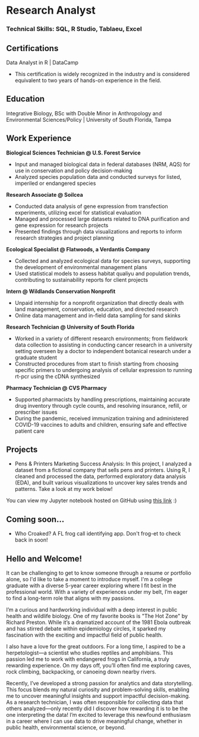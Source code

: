 # Research Analyst

### Technical Skills: SQL, R Studio, Tablaeu, Excel

## Certifications

Data Analyst in R | DataCamp
- This certification is widely recognized in the industry and is considered equivalent to two years of hands-on experience in the field.

## Education
Integrative Biology, BSc with Double Minor in Anthropology and Environmental Sciences/Policy | University of South Florida, Tampa

## Work Experience
**Biological Sciences Technician @ U.S. Forest Service**
- Input and managed biological data in federal databases (NRM, AQS) for use in conservation and policy decision-making
- Analyzed species population data and conducted surveys for listed, imperiled or endangered species
  
**Research Associate @ Soilcea**
- Conducted data analysis of gene expression from transfection experiments, utilizing excel for statistical evaluation
- Managed and processed large datasets related to DNA purification and gene expression for research projects
- Presented findings through data visualizations and reports to inform research strategies and project planning
  
**Ecological Specialist @ Flatwoods, a Verdantis Company**
- Collected and analyzed ecological data for species surveys, supporting the development of environmental management plans
- Used statistical models to assess habitat qualiyu and population trends, contributing to sustainability reports for client projects

**Intern @ Wildlands Conservation Nonprofit**
- Unpaid internship for a nonprofit organization that directly deals with land management, conservation, education, and directed research
- Online data management and in-field data sampling for sand skinks

**Research Technician @ University of South Florida**
- Worked in a variety of different research environments; from fieldwork data collection to assisting in conducting cancer research in a university setting overseen by a doctor to independent botanical research under a graduate student
- Constructed procedures from start to finish starting from choosing specific primers to undergoing analysis of cellular expression to running rt-pcr using the cDNA synthesized

**Pharmacy Technician @ CVS Pharmacy**
- Supported pharmacists by handling prescriptions, maintaining accurate drug inventory through cycle counts, and resolving insurance, refill, or prescriber issues
- During the pandemic, received immunization training and administered COVID-19 vaccines to adults and children, ensuring safe and effective patient care

## Projects
- Pens & Printers Marketing Success Analysis: In this project, I analyzed a dataset from a fictional company that sells pens and printers. Using R, I cleaned and processed the data, performed exploratory data analysis (EDA), and built various visualizations to uncover key sales trends and patterns. Take a look at my work below!

You can view my Jupyter notebook hosted on GitHub using [this link](https://nbviewer.jupyter.org/github/alloypiedmont/portfolio/blob/main/notebook.ipynb) :)

## Coming soon...
- Who Croaked? A FL frog call identifying app. Don't frog-et to check back in soon!

## Hello and Welcome!
It can be challenging to get to know someone through a resume or portfolio alone, so I'd like to take a moment to introduce myself. I'm a college graduate with a diverse 5-year career exploring where I fit best in the professional world. With a variety of experiences under my belt, I’m eager to find a long-term role that aligns with my passions.

I’m a curious and hardworking individual with a deep interest in public health and wildlife biology. One of my favorite books is "The Hot Zone" by Richard Preston. While it’s a dramatized account of the 1981 Ebola outbreak and has stirred debate within epidemiology circles, it sparked my fascination with the exciting and impactful field of public health.

I also have a love for the great outdoors. For a long time, I aspired to be a herpetologist—a scientist who studies reptiles and amphibians. This passion led me to work with endangered frogs in California, a truly rewarding experience. On my days off, you’ll often find me exploring caves, rock climbing, backpacking, or canoeing down nearby rivers.

Recently, I’ve developed a strong passion for analytics and data storytelling. This focus blends my natural curiosity and problem-solving skills, enabling me to uncover meaningful insights and support impactful decision-making. As a research technician, I was often responsible for collecting data that others analyzed—only recently did I discover how rewarding it is to be the one interpreting the data! I’m excited to leverage this newfound enthusiasm in a career where I can use data to drive meaningful change, whether in public health, environmental science, or beyond.
